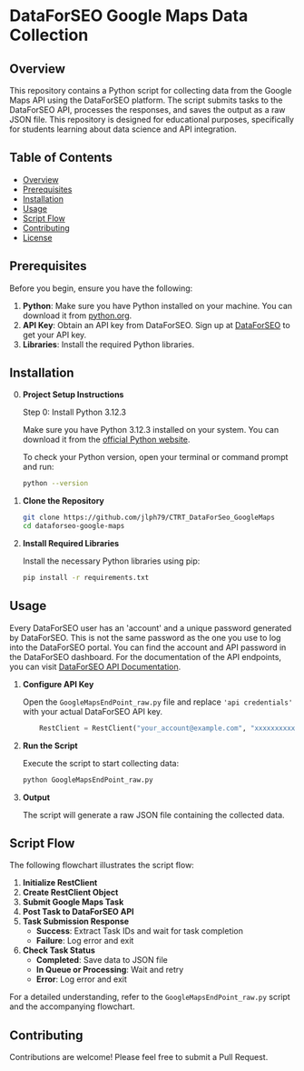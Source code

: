 # DataForSEO Google Maps Data Collection

## Overview

This repository contains a Python script for collecting data from the Google Maps API using the DataForSEO platform. The script submits tasks to the DataForSEO API, processes the responses, and saves the output as a raw JSON file. This repository is designed for educational purposes, specifically for students learning about data science and API integration.

## Table of Contents

- [Overview](#overview)
- [Prerequisites](#prerequisites)
- [Installation](#installation)
- [Usage](#usage)
- [Script Flow](#script-flow)
- [Contributing](#contributing)
- [License](#license)

## Prerequisites

Before you begin, ensure you have the following:

1. **Python**: Make sure you have Python installed on your machine. You can download it from [python.org](https://www.python.org/).
2. **API Key**: Obtain an API key from DataForSEO. Sign up at [DataForSEO](https://dataforseo.com/) to get your API key.
3. **Libraries**: Install the required Python libraries.

## Installation

0. **Project Setup Instructions**

    Step 0: Install Python 3.12.3

    Make sure you have Python 3.12.3 installed on your system. You can download it from the [official Python website](https://www.python.org/downloads/release/python-3123/).

    To check your Python version, open your terminal or command prompt and run:
    
    ```bash
    python --version
    ```

1. **Clone the Repository**

    ```bash
    git clone https://github.com/jlph79/CTRT_DataForSeo_GoogleMaps
    cd dataforseo-google-maps
    ```

2. **Install Required Libraries**

    Install the necessary Python libraries using pip:

    ```bash
    pip install -r requirements.txt
    ```
    
## Usage

Every DataForSEO user has an 'account' and a unique password generated by DataForSEO. This is not the same password as the one you use to log into the DataForSEO portal. You can find the account and API password in the DataForSEO dashboard. For the documentation of the API endpoints, you can visit [DataForSEO API Documentation](https://docs.dataforseo.com/v3/serp/google/overview/?bash&_gl=1*eo9o81*_up*MQ..*_ga*MTUwMjUyMjQ5NC4xNzE4MzY1Njk1*_ga_T5NKP5Y695*MTcxODM2NTY5NC4xLjEuMTcxODM2NjkwMC4wLjAuMTE1OTcwMDQwNA..).

1. **Configure API Key**

    Open the `GoogleMapsEndPoint_raw.py` file and replace `'api credentials'` with your actual DataForSEO API key.

    ```python
        RestClient = RestClient("your_account@example.com", "xxxxxxxxxxx") 
    ```

2. **Run the Script**

    Execute the script to start collecting data:

    ```bash
    python GoogleMapsEndPoint_raw.py
    ```

3. **Output**

    The script will generate a raw JSON file containing the collected data.

## Script Flow

The following flowchart illustrates the script flow:

1. **Initialize RestClient**
2. **Create RestClient Object**
3. **Submit Google Maps Task**
4. **Post Task to DataForSEO API**
5. **Task Submission Response**
   - **Success**: Extract Task IDs and wait for task completion
   - **Failure**: Log error and exit
6. **Check Task Status**
   - **Completed**: Save data to JSON file
   - **In Queue or Processing**: Wait and retry
   - **Error**: Log error and exit

For a detailed understanding, refer to the `GoogleMapsEndPoint_raw.py` script and the accompanying flowchart.

## Contributing

Contributions are welcome! Please feel free to submit a Pull Request.

 
